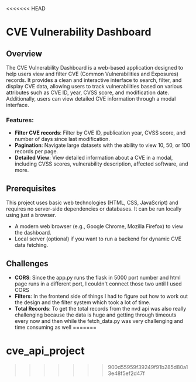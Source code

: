 <<<<<<< HEAD
# CVE Vulnerability Dashboard

## Overview

The CVE Vulnerability Dashboard is a web-based application designed to help users view and filter CVE (Common Vulnerabilities and Exposures) records. It provides a clean and interactive interface to search, filter, and display CVE data, allowing users to track vulnerabilities based on various attributes such as CVE ID, year, CVSS score, and modification date. Additionally, users can view detailed CVE information through a modal interface.

### Features:

- **Filter CVE records**: Filter by CVE ID, publication year, CVSS score, and number of days since last modification.
- **Pagination**: Navigate large datasets with the ability to view 10, 50, or 100 records per page.
- **Detailed View**: View detailed information about a CVE in a modal, including CVSS scores, vulnerability description, affected software, and more.

## Prerequisites

This project uses basic web technologies (HTML, CSS, JavaScript) and requires no server-side dependencies or databases. It can be run locally using just a browser.

- A modern web browser (e.g., Google Chrome, Mozilla Firefox) to view the dashboard.
- Local server (optional) if you want to run a backend for dynamic CVE data fetching.


## Challenges

- **CORS**: Since the app.py runs the flask in 5000 port number and html page runs in a different port, I couldn't connect those two until I used CORS
- **Filters**: In the frontend side of things I had to figure out how to work out the design and the filter system which took a lot of time.
- **Total Records**: To get the total records from the nvd api was also really challenging because the data is huge and getting through timeouts every now and then while the fetch_data.py was very challenging and time consuming as well
=======
# cve_api_project
>>>>>>> 900d55959f39249f91b285d80a13e48f5ef2d47f
